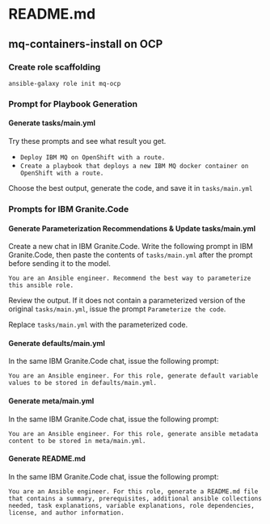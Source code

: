 # README.md

## mq-containers-install on OCP

### Create role scaffolding

`ansible-galaxy role init mq-ocp`

### Prompt for Playbook Generation

#### Generate tasks/main.yml

Try these prompts and see what result you get.

- `Deploy IBM MQ on OpenShift with a route.`
- `Create a playbook that deploys a new IBM MQ docker container on OpenShift with a route.`

Choose the best output, generate the code, and save it in `tasks/main.yml`

### Prompts for IBM Granite.Code

#### Generate Parameterization Recommendations & Update tasks/main.yml

Create a new chat in IBM Granite.Code. Write the following prompt in IBM Granite.Code, then paste the contents of `tasks/main.yml` after the prompt before sending it to the model.

`You are an Ansible engineer. Recommend the best way to parameterize this ansible role.`

Review the output. If it does not contain a parameterized version of the original `tasks/main.yml`, issue the prompt `Parameterize the code`.

Replace `tasks/main.yml` with the parameterized code.

#### Generate defaults/main.yml

In the same IBM Granite.Code chat, issue the following prompt:

`You are an Ansible engineer. For this role, generate default variable values to be stored in defaults/main.yml.`

#### Generate meta/main.yml

In the same IBM Granite.Code chat, issue the following prompt:

`You are an Ansible engineer. For this role, generate ansible metadata content to be stored in meta/main.yml.`

#### Generate README.md

In the same IBM Granite.Code chat, issue the following prompt:

`You are an Ansible engineer. For this role, generate a README.md file that contains a summary, prerequisites, additional ansible collections needed, task explanations, variable explanations, role dependencies, license, and author information.`
